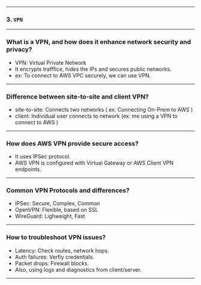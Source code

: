 
---
### 3. `VPN`
---
### What is a VPN, and how does it enhance network security and privacy?
- VPN: Virtual Private Network
- It encrypts trafffice, hides the IPs and secures public networks.
- ex: To connect to AWS VPC securely, we can use VPN.
---
### Difference between site-to-site and client VPN?
- site-to-site: Connects two networks ( ex: Connecting On-Prem to AWS )
- client: Individual user connects to network (ex: me using a VPN to connect to AWS )
---
### How does AWS VPN provide secure access?
- It uses IPSec protocol.
- AWS VPN is configured with Virtual Gateway or AWS Client VPN endpoints.
---
### Common VPN Protocols and differences?
- IPSec: Secure, Complex, Common
- OpenVPN: Flexible, based on SSL
- WireGuard: Lighweight, Fast
---
### How to troubleshoot VPN issues?
- Latency: Check routes, network hops.
- Auth failures: Verfiy credentials.
- Packet drops: Firewall blocks.
- Also, using logs and diagnostics from client/server.
---
